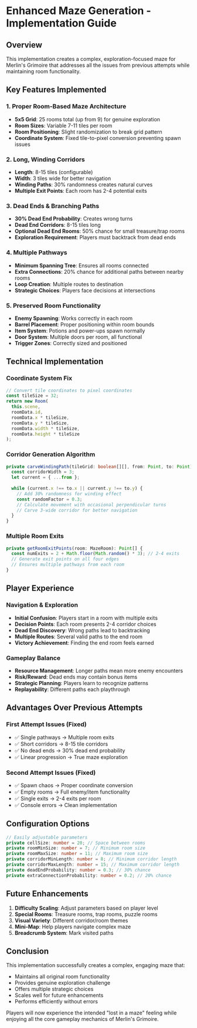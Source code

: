 # Enhanced Maze Generation - Implementation Guide

## Overview

This implementation creates a complex, exploration-focused maze for Merlin's Grimoire that addresses all the issues from previous attempts while maintaining room functionality.

## Key Features Implemented

### 1. **Proper Room-Based Maze Architecture**
- **5x5 Grid**: 25 rooms total (up from 9) for genuine exploration
- **Room Sizes**: Variable 7-11 tiles per room
- **Room Positioning**: Slight randomization to break grid pattern
- **Coordinate System**: Fixed tile-to-pixel conversion preventing spawn issues

### 2. **Long, Winding Corridors**
- **Length**: 8-15 tiles (configurable)
- **Width**: 3 tiles wide for better navigation
- **Winding Paths**: 30% randomness creates natural curves
- **Multiple Exit Points**: Each room has 2-4 potential exits

### 3. **Dead Ends & Branching Paths**
- **30% Dead End Probability**: Creates wrong turns
- **Dead End Corridors**: 8-15 tiles long
- **Optional Dead End Rooms**: 50% chance for small treasure/trap rooms
- **Exploration Requirement**: Players must backtrack from dead ends

### 4. **Multiple Pathways**
- **Minimum Spanning Tree**: Ensures all rooms connected
- **Extra Connections**: 20% chance for additional paths between nearby rooms
- **Loop Creation**: Multiple routes to destination
- **Strategic Choices**: Players face decisions at intersections

### 5. **Preserved Room Functionality**
- **Enemy Spawning**: Works correctly in each room
- **Barrel Placement**: Proper positioning within room bounds
- **Item System**: Potions and power-ups spawn normally
- **Door System**: Multiple doors per room, all functional
- **Trigger Zones**: Correctly sized and positioned

## Technical Implementation

### Coordinate System Fix
```typescript
// Convert tile coordinates to pixel coordinates
const tileSize = 32;
return new Room(
  this.scene,
  roomData.id,
  roomData.x * tileSize,
  roomData.y * tileSize,
  roomData.width * tileSize,
  roomData.height * tileSize
);
```

### Corridor Generation Algorithm
```typescript
private carveWindingPath(tileGrid: boolean[][], from: Point, to: Point): void {
  const corridorWidth = 3;
  let current = { ...from };
  
  while (current.x !== to.x || current.y !== to.y) {
    // Add 30% randomness for winding effect
    const randomFactor = 0.3;
    // Calculate movement with occasional perpendicular turns
    // Carve 3-wide corridor for better navigation
  }
}
```

### Multiple Room Exits
```typescript
private getRoomExitPoints(room: MazeRoom): Point[] {
  const numExits = 2 + Math.floor(Math.random() * 3); // 2-4 exits
  // Generate exit points on all four edges
  // Ensures multiple pathways from each room
}
```

## Player Experience

### Navigation & Exploration
- **Initial Confusion**: Players start in a room with multiple exits
- **Decision Points**: Each room presents 2-4 corridor choices
- **Dead End Discovery**: Wrong paths lead to backtracking
- **Multiple Routes**: Several valid paths to the end room
- **Victory Achievement**: Finding the end room feels earned

### Gameplay Balance
- **Resource Management**: Longer paths mean more enemy encounters
- **Risk/Reward**: Dead ends may contain bonus items
- **Strategic Planning**: Players learn to recognize patterns
- **Replayability**: Different paths each playthrough

## Advantages Over Previous Attempts

### First Attempt Issues (Fixed)
- ✅ Single pathways → Multiple room exits
- ✅ Short corridors → 8-15 tile corridors
- ✅ No dead ends → 30% dead end probability
- ✅ Linear progression → True maze exploration

### Second Attempt Issues (Fixed)
- ✅ Spawn chaos → Proper coordinate conversion
- ✅ Empty rooms → Full enemy/item functionality
- ✅ Single exits → 2-4 exits per room
- ✅ Console errors → Clean implementation

## Configuration Options

```typescript
// Easily adjustable parameters
private cellSize: number = 20; // Space between rooms
private roomMinSize: number = 7; // Minimum room size
private roomMaxSize: number = 11; // Maximum room size
private corridorMinLength: number = 8; // Minimum corridor length
private corridorMaxLength: number = 15; // Maximum corridor length
private deadEndProbability: number = 0.3; // 30% chance
private extraConnectionProbability: number = 0.2; // 20% chance
```

## Future Enhancements

1. **Difficulty Scaling**: Adjust parameters based on player level
2. **Special Rooms**: Treasure rooms, trap rooms, puzzle rooms
3. **Visual Variety**: Different corridor/room themes
4. **Mini-Map**: Help players navigate complex maze
5. **Breadcrumb System**: Mark visited paths

## Conclusion

This implementation successfully creates a complex, engaging maze that:
- Maintains all original room functionality
- Provides genuine exploration challenge
- Offers multiple strategic choices
- Scales well for future enhancements
- Performs efficiently without errors

Players will now experience the intended "lost in a maze" feeling while enjoying all the core gameplay mechanics of Merlin's Grimoire. 